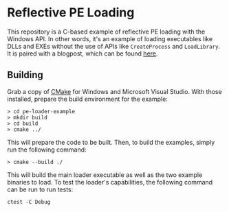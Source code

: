 # Reflective PE Loading

This repository is a C-based example of reflective PE loading with the Windows API.
In other words, it's an example of loading executables like DLLs and EXEs without the
use of APIs like `CreateProcess` and `LoadLibrary`. It is paired with a blogpost,
which can be found [here](https://amethyst.systems/blog/posts/forbidden-content-crudely-loading-a-pe-file/).

## Building

Grab a copy of [CMake](https://cmake.org) for Windows and Microsoft Visual Studio.
With those installed, prepare the build environment for the example:

```
> cd pe-loader-example
> mkdir build
> cd build
> cmake ../
```

This will prepare the code to be built. Then, to build the examples, simply run the
following command:

```
> cmake --build ./
```

This will build the main loader executable as well as the two example binaries to
load. To test the loader's capabilities, the following command can be run to run
tests:

```
ctest -C Debug
```
